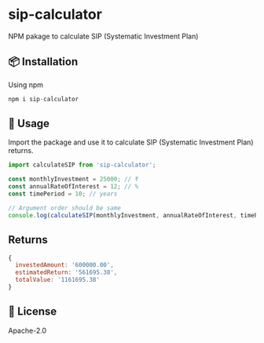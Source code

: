 # sip-calculator

NPM pakage to calculate SIP (Systematic Investment Plan)

## 📦 Installation

Using npm

```Javascript
npm i sip-calculator
```

## 🚀 Usage

Import the package and use it to calculate SIP (Systematic Investment Plan) returns.

```Javascript
import calculateSIP from 'sip-calculator';

const monthlyInvestment = 25000; // ₹
const annualRateOfInterest = 12; // %
const timePeriod = 10; // years

// Argument order should be same
console.log(calculateSIP(monthlyInvestment, annualRateOfInterest, timePeriod));
```

## Returns

```Javascript
{
  investedAmount: '600000.00',
  estimatedReturn: '561695.38',
  totalValue: '1161695.38'
}
```

## 📄 License

Apache-2.0